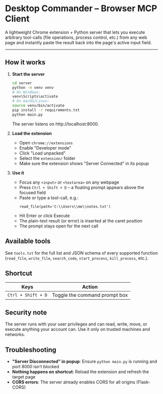 # Desktop Commander – Browser MCP Client

A lightweight Chrome extension + Python server that lets you execute arbitrary tool-calls (file operations, process control, etc.) from any web page and instantly paste the result back into the page's active input field.

---

## How it works

1. **Start the server**
   ```bash
   cd server
   python -m venv venv
   # On Windows:
   venv\Scripts\activate
   # On macOS/Linux:
   source venv/bin/activate
   pip install -r requirements.txt
   python main.py
   ```
   The server listens on http://localhost:8000.

2. **Load the extension**
   - Open `chrome://extensions`
   - Enable "Developer mode" 
   - Click "Load unpacked"
   - Select the `extension/` folder
   - Make sure the extension shows "Server Connected" in its popup

3. **Use it**
   - Focus any `<input>` or `<textarea>` on any webpage
   - Press `Ctrl + Shift + D` – a floating prompt appears above the focused field
   - Paste or type a tool-call, e.g.:
     ```
     read_file(path='C:\\Users\\me\\notes.txt')
     ```
   - Hit Enter or click Execute
   - The plain-text result (or error) is inserted at the caret position
   - The prompt stays open for the next call

## Available tools

See `tools.txt` for the full list and JSON schema of every supported function (`read_file`, `write_file`, `search_code`, `start_process`, `kill_process`, etc.).

## Shortcut

| Keys | Action |
|------|--------|
| `Ctrl + Shift + D` | Toggle the command prompt box |

## Security note

The server runs with your user privileges and can read, write, move, or execute anything your account can. Use it only on trusted machines and networks.

## Troubleshooting

- **"Server Disconnected" in popup**: Ensure `python main.py` is running and port 8000 isn't blocked
- **Nothing happens on shortcut**: Reload the extension and refresh the target page  
- **CORS errors**: The server already enables CORS for all origins (Flask-CORS)